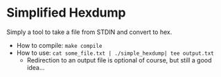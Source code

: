 # Simplified Hexdump

Simply a tool to take a file from STDIN and convert to hex.

* How to compile: `make compile`
* How to use: `cat some_file.txt | ./simple_hexdump| tee output.txt`
    * Redirection to an output file is optional of course, but still a good idea...
